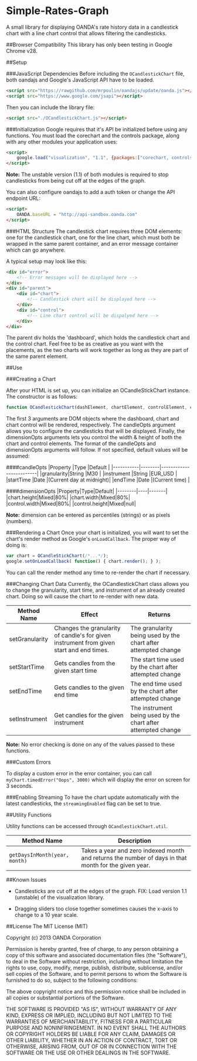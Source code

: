 Simple-Rates-Graph
==================

A small library for displaying OANDA's rate history data in a candlestick chart with a line chart control that allows filtering the candlesticks.

##Browser Compatibility
This library has only been testing in Google Chrome v28.

##Setup

###JavaScript Dependencies
Before including the `OCandlestickChart` file, both oandajs and Google's JavaScript API have to be loaded.

```HTML
<script src="https://rawgithub.com/mrpoulin/oandajs/update/oanda.js"></script>
<script src="https://www.google.com/jsapi"></script>
```

Then you can include the library file:

```HTML
<script src="./OCandlestickChart.js"></script>
```

###Initialization
Google requires that it's API be initialized before using any functions. You must load the corechart and the controls package, along with any other modules your application uses:

```HTML
<script>
    google.load("visualization", "1.1", {packages:["corechart, controls"]});
</script>
```

**Note:** The unstable version (1.1) of both modules is required to stop candlesticks from being cut off at the edges of the graph.

You can also configure oandajs to add a auth token or change the API endpoint URL:

```HTML
<script>
    OANDA.baseURL = "http://api-sandbox.oanda.com"
</script>
```

###HTML Structure
The candlestick chart requires three DOM elements: one for the candlestick chart, one for the line chart, which must both be wrapped in the same parent container, and an error message container which can go anywhere.

A typical setup may look like this:

```HTML
<div id="error">
    <!-- Error messages will be displayed here -->
</div>
<div id="parent">
    <div id="chart">
        <!-- Candlestick chart will be displayed here -->
    </div>
    <div id="control">
        <!-- Line chart control will be dispalyed here -->
    </div>
</div>
```
The parent div holds the 'dashboard', which holds the candlestick chart and the control chart. Feel free to be as creative as you want with the placements, as the two charts will work together as long as they are part of the same parent element.

##Use

###Creating a Chart

After your HTML is set up, you can initialize an OCandleStickChart instance. The constructor is as follows:

```JavaScript
function OCandlestickChart(dashElement, chartElement, controlElement, candleOpts, dimensionOpts)
```

The first 3 arguments are DOM objects where the dashboard, chart and chart control will be rendered, respectively. The candleOpts argument allows you to configure the candlesticks that will be displayed. Finally, the dimensionOpts arguments lets you control the width & height of both the chart and control elements. The format of the candleOpts and dimensionOpts arguments will follow. If not specified, default values will be assumed:

####candleOpts
|Property   |Type    |Default                  |
|-----------|--------|-------------------------|
|granularity|String  |M30                      |
|instrument |String  |EUR_USD                  |
|startTime  |Date    |(Current day at midnight)|
|endTime    |Date    |(Current time)           |


####dimensionOpts
|Property|Type|Default|
|--------|----|-------|
|chart.height|Mixed|80%|
|chart.width|Mixed|80%|
|control.width|Mixed|80%|
|control.height|Mixed|null|

**Note:** dimension can be entered as percentiles (strings) or as pixels (numbers).

###Rendering a Chart
Once your chart is initialized, you will want to set the chart's render method as Google's `onLoadCallback`. The proper way of doing is:

```JavaScript
var chart = OCandleStickChart(/*...*/);
google.setOnLoadCallback( function() { chart.render(); } );
```
You can call the render method any time to re-render the chart if necessary.

###Changing Chart Data
Currently, the OCandlestickChart class allows you to change the granularity, start time, and instrument of an already created chart. Doing so will cause the chart to re-render with new data.

|Method Name|Effect|Returns|
|-----------|------|-------|
|setGranularity|Changes the granularity of candle's for given instrument from given start and end times.|The granularity being used by the chart after attempted change|
|setStartTime|Gets candles from the given start time|The start time used by the chart after attempted change|
|setEndTime|Gets candles to the given end time|The end time used by the chart after attempted change|
|setInstrument|Get candles for the given instrument|The instrument being used by the chart after attempted change|

**Note:** No error checking is done on any of the values passed to these functions.

###Custom Errors

To display a custom error in the error container, you can call `myChart.timedError("Oops", 3000)` which will display the error on screen for 3 seconds.

###Enabling Streaming
To have the chart update automatically with the latest candlesticks, the `streamingEnabled` flag can be set to true.

##Utility Functions

Utility functions can be accessed through `OCandlestickChart.util`.

|Method Name|Description|
|-----------|-----------|
|`getDaysInMonth(year, month)`|Takes a year and zero indexed month and returns the number of days in that month for the given year.|

##Known Issues
* Candlesticks are cut off at the edges of the graph.
FIX: Load version 1.1 (unstable) of the visualization library.

* Dragging sliders too close together sometimes causes the x-axis to change to a 10 year scale.

##License
The MIT License (MIT)

Copyright (c) 2013 OANDA Corporation

Permission is hereby granted, free of charge, to any person obtaining a copy of this software and associated documentation files (the "Software"), to deal in the Software without restriction, including without limitation the rights to use, copy, modify, merge, publish, distribute, sublicense, and/or sell copies of the Software, and to permit persons to whom the Software is furnished to do so, subject to the following conditions:

The above copyright notice and this permission notice shall be included in all copies or substantial portions of the Software.

THE SOFTWARE IS PROVIDED "AS IS", WITHOUT WARRANTY OF ANY KIND, EXPRESS OR IMPLIED, INCLUDING BUT NOT LIMITED TO THE WARRANTIES OF MERCHANTABILITY, FITNESS FOR A PARTICULAR PURPOSE AND NONINFRINGEMENT. IN NO EVENT SHALL THE AUTHORS OR COPYRIGHT HOLDERS BE LIABLE FOR ANY CLAIM, DAMAGES OR OTHER LIABILITY, WHETHER IN AN ACTION OF CONTRACT, TORT OR OTHERWISE, ARISING FROM, OUT OF OR IN CONNECTION WITH THE SOFTWARE OR THE USE OR OTHER DEALINGS IN THE SOFTWARE.
